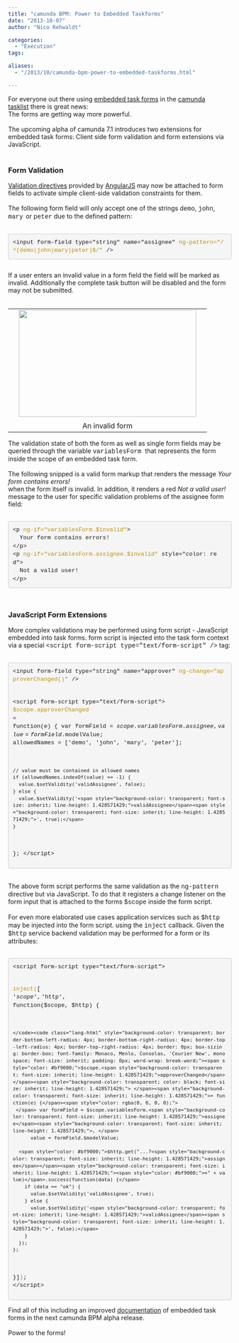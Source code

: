 ```yaml
---
title: "camunda BPM: Power to Embedded Taskforms"
date: "2013-10-07"
author: "Nico Rehwaldt"

categories:
  - "Execution"
tags: 

aliases:
  - "/2013/10/camunda-bpm-power-to-embedded-taskforms.html"

---
```


<div>
For everyone out there using <a href="http://docs.camunda.org/latest/guides/user-guide/#tasklist-task-forms-embedded-task-forms">embedded task forms</a>&nbsp;in the&nbsp;<a href="http://docs.camunda.org/latest/guides/user-guide/#tasklist">camunda tasklist</a>&nbsp;there is great news:<br />
The forms are getting way more powerful.<br />
<br />
The upcoming alpha of camunda 7.1 introduces two extensions for embedded task forms: Client side form validation and form extensions via JavaScript.<br />
<a name='more'></a><br />
<h3>
Form Validation</h3>
<div>
<a href="http://docs.angularjs.org/api/ng.directive:input">Validation directives</a>&nbsp;provided by&nbsp;<a href="http://angularjs.org/">AngularJS</a>&nbsp;may now be attached to form fields to activate simple client-side validation constraints for them.<br />
<br />
The following form field will only accept one of the strings <span style="font-family: Courier New, Courier, monospace;">demo</span>, <span style="font-family: Courier New, Courier, monospace;">john</span>, <span style="font-family: Courier New, Courier, monospace;">mary</span><span style="font-family: Courier New, Courier, monospace; font-size: x-small;"> </span>or <span style="font-family: Courier New, Courier, monospace;">peter</span>&nbsp;due to the defined pattern:<br />
<br /></div>
<pre style="background-color: whitesmoke; border-bottom-left-radius: 4px; border-bottom-right-radius: 4px; border-top-left-radius: 4px; border-top-right-radius: 4px; border: 1px solid rgb(204, 204, 204); box-sizing: border-box; font-family: Monaco, Menlo, Consolas, 'Courier New', monospace; font-size: 13px; line-height: 1.428571429; margin-bottom: 10px; padding: 9.5px; white-space: pre-wrap; word-break: break-all; word-wrap: break-word;"><code class="lang-html" style="background-color: transparent; border-bottom-left-radius: 4px; border-bottom-right-radius: 4px; border-top-left-radius: 4px; border-top-right-radius: 4px; border: 0px; box-sizing: border-box; color: inherit; font-family: Monaco, Menlo, Consolas, 'Courier New', monospace; font-size: inherit; padding: 0px; word-wrap: break-word;">&lt;input form-field type="string" name="assignee" </code><code class="lang-html" style="background-color: transparent; border-bottom-left-radius: 4px; border-bottom-right-radius: 4px; border-top-left-radius: 4px; border-top-right-radius: 4px; border: 0px; box-sizing: border-box; font-family: Monaco, Menlo, Consolas, 'Courier New', monospace; font-size: inherit; padding: 0px; word-wrap: break-word;"><span style="color: #bf9000;">ng-pattern="/^(demo|john|mary|peter)$<span id="goog_340102718"></span><span id="goog_340102719"></span>/"</span></code><code class="lang-html" style="background-color: transparent; border-bottom-left-radius: 4px; border-bottom-right-radius: 4px; border-top-left-radius: 4px; border-top-right-radius: 4px; border: 0px; box-sizing: border-box; color: inherit; font-family: Monaco, Menlo, Consolas, 'Courier New', monospace; font-size: inherit; padding: 0px; word-wrap: break-word;"> /&gt;</code></pre>
<br />
If a user enters an invalid value in a form field the field will be marked as invalid. Additionally the complete task button will be disabled and the form may not be submitted.<br />
<br />
<table align="center" cellpadding="0" cellspacing="0" class="tr-caption-container" style="margin-left: auto; margin-right: auto; text-align: center;"><tbody>
<tr><td style="text-align: center;"><a href="http://3.bp.blogspot.com/-T89lLYPYfyc/UlJnP-lEAWI/AAAAAAAAAJU/FyshaXHFadg/s1600/form-validated.png" imageanchor="1" style="padding: 1em;"><img border="0" height="241" src="http://3.bp.blogspot.com/-T89lLYPYfyc/UlJnP-lEAWI/AAAAAAAAAJU/FyshaXHFadg/s400/form-validated.png" width="400" /></a></td></tr>
<tr><td class="tr-caption" style="text-align: center;">An invalid form</td></tr>
</tbody></table>
The validation state of both the form as well as single form fields may be queried through the variable <span style="font-family: Courier New, Courier, monospace;">variablesForm </span>that represents the form inside the scope of an embedded task form.<br />
<div>
<br /></div>
<div>
The following snipped is a valid form markup that renders the message <i>Your form contains errors!</i><br />
<div class="separator" style="clear: both; text-align: center;">
</div>
<div>
when the form itself is invalid. In addition, it renders a red&nbsp;<i>Not a valid user!</i> message to the user for specific validation problems of the assignee form field:</div>
<div>
<br /></div>
<div>
<pre style="background-color: whitesmoke; border-bottom-left-radius: 4px; border-bottom-right-radius: 4px; border-top-left-radius: 4px; border-top-right-radius: 4px; border: 1px solid rgb(204, 204, 204); box-sizing: border-box; font-family: Monaco, Menlo, Consolas, 'Courier New', monospace; font-size: 13px; line-height: 1.428571429; margin-bottom: 10px; padding: 9.5px; white-space: pre-wrap; word-break: break-all; word-wrap: break-word;"><code class="lang-html" style="background-color: transparent; border-bottom-left-radius: 4px; border-bottom-right-radius: 4px; border-top-left-radius: 4px; border-top-right-radius: 4px; border: 0px; box-sizing: border-box; color: inherit; font-family: Monaco, Menlo, Consolas, 'Courier New', monospace; font-size: inherit; padding: 0px; word-wrap: break-word;">&lt;p </code><code class="lang-html" style="background-color: transparent; border-bottom-left-radius: 4px; border-bottom-right-radius: 4px; border-top-left-radius: 4px; border-top-right-radius: 4px; border: 0px; box-sizing: border-box; font-family: Monaco, Menlo, Consolas, 'Courier New', monospace; font-size: inherit; padding: 0px; word-wrap: break-word;"><span style="color: #bf9000;">ng-if="variablesForm.$invalid"</span></code><code class="lang-html" style="background-color: transparent; border-bottom-left-radius: 4px; border-bottom-right-radius: 4px; border-top-left-radius: 4px; border-top-right-radius: 4px; border: 0px; box-sizing: border-box; color: inherit; font-family: Monaco, Menlo, Consolas, 'Courier New', monospace; font-size: inherit; padding: 0px; word-wrap: break-word;">&gt;
  Your form contains errors!
&lt;/p&gt;
&lt;p </code><code class="lang-html" style="background-color: transparent; border-bottom-left-radius: 4px; border-bottom-right-radius: 4px; border-top-left-radius: 4px; border-top-right-radius: 4px; border: 0px; box-sizing: border-box; font-family: Monaco, Menlo, Consolas, 'Courier New', monospace; font-size: inherit; padding: 0px; word-wrap: break-word;"><span style="color: #bf9000;">ng-if="variablesForm.assignee.$invalid"</span></code><code class="lang-html" style="background-color: transparent; border-bottom-left-radius: 4px; border-bottom-right-radius: 4px; border-top-left-radius: 4px; border-top-right-radius: 4px; border: 0px; box-sizing: border-box; color: inherit; font-family: Monaco, Menlo, Consolas, 'Courier New', monospace; font-size: inherit; padding: 0px; word-wrap: break-word;"> style="color: red"&gt;
  Not a valid user!
&lt;/p&gt;</code></pre>
<br />
<h3>
JavaScript Form Extensions</h3>
</div>
</div>
<div>
More complex validations may be performed using form script - JavaScript embedded into task forms. form script is injected into the task form context via a special <span style="font-family: Courier New, Courier, monospace;">&lt;script form-script type="text/form-script" /&gt;</span> tag:</div>
<div>
<br /></div>
<div>
<pre style="background-color: whitesmoke; border-bottom-left-radius: 4px; border-bottom-right-radius: 4px; border-top-left-radius: 4px; border-top-right-radius: 4px; border: 1px solid rgb(204, 204, 204); box-sizing: border-box; font-family: Monaco, Menlo, Consolas, 'Courier New', monospace; font-size: 13px; line-height: 1.428571429; margin-bottom: 10px; padding: 9.5px; white-space: pre-wrap; word-break: break-all; word-wrap: break-word;"><code class="lang-html" style="background-color: transparent; border-bottom-left-radius: 4px; border-bottom-right-radius: 4px; border-top-left-radius: 4px; border-top-right-radius: 4px; border: 0px; box-sizing: border-box; font-family: Monaco, Menlo, Consolas, 'Courier New', monospace; font-size: inherit; padding: 0px; word-wrap: break-word;">&lt;input form-field type="string" name="approver" <span style="color: #bf9000;">ng-change="approverChanged()"</span> /&gt;

&lt;script form-script type="text/form-script"&gt;
  <span style="color: #bf9000;">$scope.</span><span style="background-color: transparent; font-size: inherit; line-height: 1.428571429;"><span style="color: #bf9000;">approverChanged</span> </span><span style="background-color: transparent; font-size: inherit; line-height: 1.428571429;">= function(e) {</span>
    var formField = $scope.variablesForm.assignee, 
        value = formField.$modelValue;
        allowedNames = ['demo', 'john', 'mary', 'peter'];

    // value must be contained in allowed names
    if (allowedNames.indexOf(value) == -1) {
      value.$setValidity('validAssignee', false);
    } else {
      value.$setValidity('<span style="background-color: transparent; font-size: inherit; line-height: 1.428571429;">validAssignee</span><span style="background-color: transparent; font-size: inherit; line-height: 1.428571429;">', true);</span>
    }
  };
&lt;/script&gt;</code></pre>
<div>
<br /></div>
The above form script performs the same validation as the <span style="font-family: Courier New, Courier, monospace;">ng-pattern</span> directive but via JavaScript. To do that it registers a change listener on the form input that is attached to the forms <span style="font-family: Courier New, Courier, monospace;">$scope</span> inside the form script.</div>
<div>
<br /></div>
<div>
For even more elaborated use cases application services such as <span style="font-family: Courier New, Courier, monospace;">$http</span> may be injected into the form script. using the <span style="font-family: Courier New, Courier, monospace;">inject</span>&nbsp;callback. Given the <span style="font-family: Courier New, Courier, monospace;">$http</span> service backend validation may be performed for a form or its attributes:&nbsp;</div>
<div>
<br /></div>
<div>
<pre style="background-color: whitesmoke; border-bottom-left-radius: 4px; border-bottom-right-radius: 4px; border-top-left-radius: 4px; border-top-right-radius: 4px; border: 1px solid rgb(204, 204, 204); box-sizing: border-box; font-family: Monaco, Menlo, Consolas, 'Courier New', monospace; font-size: 13px; line-height: 1.428571429; margin-bottom: 10px; padding: 9.5px; white-space: pre-wrap; word-break: break-all; word-wrap: break-word;"><code class="lang-html" style="background-color: transparent; border-bottom-left-radius: 4px; border-bottom-right-radius: 4px; border-top-left-radius: 4px; border-top-right-radius: 4px; border: 0px; box-sizing: border-box; color: inherit; font-family: Monaco, Menlo, Consolas, 'Courier New', monospace; font-size: inherit; padding: 0px; word-wrap: break-word;">&lt;script form-script type="text/form-script"&gt;

  </code><code class="lang-html" style="background-color: transparent; border-bottom-left-radius: 4px; border-bottom-right-radius: 4px; border-top-left-radius: 4px; border-top-right-radius: 4px; border: 0px; box-sizing: border-box; font-family: Monaco, Menlo, Consolas, 'Courier New', monospace; font-size: inherit; padding: 0px; word-wrap: break-word;"><span style="color: #bf9000;">inject(</span></code><code class="lang-html" style="background-color: transparent; border-bottom-left-radius: 4px; border-bottom-right-radius: 4px; border-top-left-radius: 4px; border-top-right-radius: 4px; border: 0px; box-sizing: border-box; color: inherit; font-family: Monaco, Menlo, Consolas, 'Courier New', monospace; font-size: inherit; padding: 0px; word-wrap: break-word;">[ '$scope', '$http', function($scope, $http) {

    </code><code class="lang-html" style="background-color: transparent; border-bottom-left-radius: 4px; border-bottom-right-radius: 4px; border-top-left-radius: 4px; border-top-right-radius: 4px; border: 0px; box-sizing: border-box; font-family: Monaco, Menlo, Consolas, 'Courier New', monospace; font-size: inherit; padding: 0px; word-wrap: break-word;"><span style="color: #bf9000;">$scope.<span style="background-color: transparent; font-size: inherit; line-height: 1.428571429;">approverChanged</span></span><span style="background-color: transparent; color: black; font-size: inherit; line-height: 1.428571429;"> </span><span style="background-color: transparent; font-size: inherit; line-height: 1.428571429;">= function(e) {</span><span style="color: rgba(0, 0, 0, 0);">
     </span> var formField = $scope.variablesForm.<span style="background-color: transparent; font-size: inherit; line-height: 1.428571429;">assignee</span><span style="background-color: transparent; font-size: inherit; line-height: 1.428571429;">, </span>
          value = formField.$modelValue;

      <span style="color: #bf9000;">$http.get("...?<span style="background-color: transparent; font-size: inherit; line-height: 1.428571429;">assignee</span></span><span style="background-color: transparent; font-size: inherit; line-height: 1.428571429;"><span style="color: #bf9000;">=" + value)</span>.success(function(data) {</span>
        if (data == "ok") {
          value.$setValidity('validAssignee', true);
        } else {
          value.$setValidity('<span style="background-color: transparent; font-size: inherit; line-height: 1.428571429;">validAssignee</span><span style="background-color: transparent; font-size: inherit; line-height: 1.428571429;">', false);</span>
        }
      });
    };
  }]<span style="color: #bf9000;">)</span>;
&lt;/script&gt;</code></pre>
</div>
<div>
Find all of this including an improved <a href="http://stage.docs.camunda.org/guides/user-guide/#task-forms" target="_blank">documentation</a>&nbsp;of embedded task forms in the next camunda BPM alpha release.</div>
<div>
<br /></div>
<div>
Power to the forms!</div>
</div>